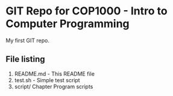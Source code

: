 # GIT Repo for COP1000 - Intro to Computer Programming

My first GIT repo.

## File listing

1. README.md - This README file
1. test.sh - Simple test script
1. script/ Chapter Program scripts

